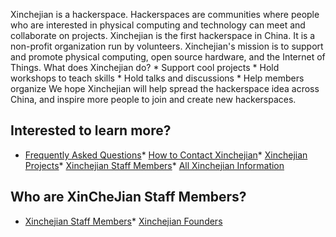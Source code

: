 Xinchejian is a hackerspace. Hackerspaces are communities where people who are interested in physical computing and technology can meet and collaborate on projects. Xinchejian is the first hackerspace in China. It is a non-profit organization run by volunteers. Xinchejian's mission is to support and promote physical computing, open source hardware, and the Internet of Things. What does Xinchejian do? * Support cool projects * Hold workshops to teach skills * Hold talks and discussions * Help members organize We hope Xinchejian will help spread the hackerspace idea across China, and inspire more people to join and create new hackerspaces.

## Interested to learn more?

* [Frequently Asked Questions](http://wiki.xinchejian.com/wiki/FAQ)* [How to Contact Xinchejian](http://xinchejian.com/contact-us/)* [Xinchejian Projects](http://wiki.xinchejian.com/wiki/Category:Project)* [Xinchejian Staff Members](http://wiki.xinchejian.com/wiki/Staff_members)* [All Xinchejian Information](http://wiki.xinchejian.com/wiki)

## Who are XinCheJian Staff Members?

* [Xinchejian Staff Members](http://wiki.xinchejian.com/wiki/Staff_members)* [Xinchejian Founders](http://wiki.xinchejian.com/wiki/Cofounders)